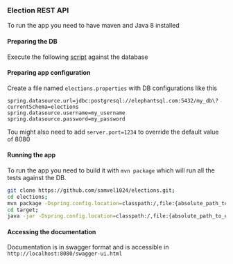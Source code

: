 ### Election REST API


To run the app you need to have maven and Java 8 installed

#### Preparing the DB

Execute the following [script](https://raw.githubusercontent.com/samvel1024/elections/master/src/main/resources/schema.sql?token=ASgnMFy8CpWVB1EbQFc1oOGN_D9Rmpm4ks5cTOE9wA%3D%3D) against the database 

#### Preparing app configuration

Create a file named `elections.properties` with DB configurations like this

```
spring.datasource.url=jdbc:postgresql://elephantsql.com:5432/my_db\?currentSchema=elections
spring.datasource.username=my_username 
spring.datasource.password=my_password
```
Tou might also need to add `server.port=1234` to override the default value of 8080

#### Running the app

To run the app you need to build it with `mvn package` which will run all the tests against the DB.

```bash
git clone https://github.com/samvel1024/elections.git;
cd elections;
mvn package -Dspring.config.location=classpath:/,file:{absolute_path_to_elections_properties};
cd target;
java -jar -Dspring.config.location=classpath:/,file:{absolute_path_to_elections_properties} election-0.0.1-SNAPSHOT.jar;
```

#### Accessing the documentation

Documentation is in swagger format and is accessible in `http://localhost:8080/swagger-ui.html`
